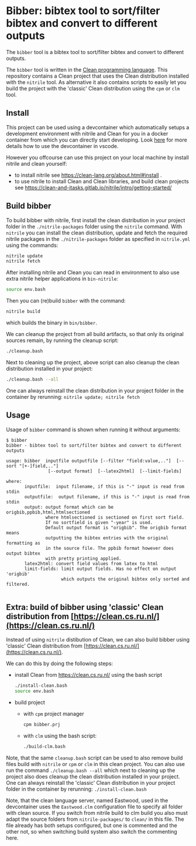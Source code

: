 # Bibber: bibtex tool to sort/filter bibtex and convert to different outputs

The `bibber` tool is a bibtex tool to sort/filter bibtex and convert to different
outputs.

The `bibber` tool is written in the
[Clean programming language](http://clean.cs.ru.nl/). This repository contains a
Clean project that uses the Clean distribution installed with the `nitrile` tool. As
alternative it also contains scripts to easily let you build the project with the
'classic' Clean distribution using the `cpm` or `clm` tool.

## Install

This project can be used using a devcontainer which automatically setups a
development environment with nitrile and Clean for you in a docker container from
which you can directly start developing. Look
[here](https://github.com/harcokuppens/clean-nitrile-helloworld/blob/main/DevContainer.md)
for more details how to use the devcontainer in vscode.

However you offcourse can use this project on your local machine by install nitrile
and clean yourself:

- to install nitrile see https://clean-lang.org/about.html#install .
- to use nitrile to install Clean and Clean libraries, and build clean projects see
  https://clean-and-itasks.gitlab.io/nitrile/intro/getting-started/

## Build bibber

To build bibber with nitrile, first install the clean distribution in your project
folder in the `./nitrile-packages` folder using the `nitrile` command. With `nitrile`
you can install the clean distribution, update and fetch the required nitrile
packages in the `./nitrile-packages` folder as specified in `nitrile.yml` using the
commands:

```sh
nitrile update
nitrile fetch
```

After installing nitrile and Clean you can read in environment to also use extra
nitrile helper applications in `bin-nitrile`:

```sh
source env.bash
```

Then you can (re)build `bibber` with the command:

```sh
nitrile build
```

which builds the binary in `bin/bibber`.

We can cleanup the project from all build artifacts, so that only its original
sources remain, by running the cleanup script:

```sh
./cleanup.bash
```

Next to cleaning up the project, above script can also cleanup the clean distribution
installed in your project:

```sh
./cleanup.bash --all
```

One can always reinstall the clean distribution in your project folder in the
container by rerunning: `nitrile update; nitrile fetch`

## Usage

Usage of `bibber` command is shown when running it without arguments:

```
$ bibber
bibber - bibtex tool to sort/filter bibtex and convert to different outputs

usage: bibber  inputfile outputfile [--filter "field:value,.."]  [--sort "[+-]field,.."]
                [--output format]  [--latex2html]  [--limit-fields]

where:
       inputfile:  input filename, if this is "-" input is read from stdin
       outputfile:  output filename, if this is "-" input is read from stdin
       output: output format which can be origbib,ppbib,html,htmlsectioned
               where htmlsectioned is sectioned on first sort field.
               If no sortfield is given "-year" is used.
               Default output format is "origbib". The origbib format means
               outputting the bibtex entries with the original formatting as
               in the source file. The ppbib format however does output bibtex
               with pretty printing applied.
       latex2html: convert field values from latex to html
       limit-fields: limit output fields. Has no effect on output 'origbib'
                     which outputs the original bibtex only sorted and filtered.


```

## Extra: build of bibber using 'classic' Clean distribution from [https://clean.cs.ru.nl/](https://clean.cs.ru.nl/)

Instead of using `nitrile` distibution of Clean, we can also build bibber using
'classic' Clean distribution from [https://clean.cs.ru.nl/](https://clean.cs.ru.nl/).

We can do this by doing the following steps:

- install Clean from https://clean.cs.ru.nl/ using the bash script

  ```sh
  ./install-clean.bash
  source env.bash
  ```

- build project

  - with `cpm` project manager

    ```sh
    cpm bibber.prj
    ```

  - with `clm` using the bash script:

    ```sh
    ./build-clm.bash
    ```

Note, that the same `cleanup.bash` script can be used to also remove build files
build with `nitrile` or `cpm` or `clm` in this clean project. You can also use run
the command `./cleanup.bash --all` which next to cleaning up the project also does
cleanup the clean distribution installed in your project. One can always reinstall
the 'classic' Clean distribution in your project folder in the container by
rerunning: `./install-clean.bash`

Note, that the clean language server, named Eastwood, used in the devcontainer uses
the `Eastwood.clm` configuration file to specify all folder with clean source. If you
switch from nitrile build to clm build you also must adapt the source folders from
`nitrile-packages/` to `clean/` in this file. The file already has both setups
configured, but one is commented and the other not, so when switching build system
also switch the commenting here.
